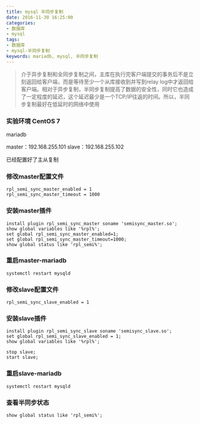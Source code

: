 ```yaml
---
title: mysql 半同步复制
date: 2016-11-30 16:25:00
categories:
- 数据库
- mysql
tags:
- 数据库
- mysql-半同步复制
keywords: mariadb, mysql, 半同步复制
---
```

> 介于异步复制和全同步复制之间，主库在执行完客户端提交的事务后不是立刻返回给客户端，而是等待至少一个从库接收到并写到relay log中才返回给客户端。相对于异步复制，半同步复制提高了数据的安全性，同时它也造成了一定程度的延迟，这个延迟最少是一个TCP/IP往返的时间。所以，半同步复制最好在低延时的网络中使用

<!-- more -->

### 实验环境 CentOS 7
mariadb

master：192.168.255.101
slave：192.168.255.102

已经配置好了主从复制

### 修改master配置文件
<pre><code class="language-bash line-numbers">rpl_semi_sync_master_enabled = 1
rpl_semi_sync_master_timeout = 1000
</code></pre>

### 安装master插件
<pre><code class="language-bash line-numbers">install plugin rpl_semi_sync_master soname 'semisync_master.so';
show global variables like '%rpl%';
set global rpl_semi_sync_master_enabled=1;
set global rpl_semi_sync_master_timeout=1000;
show global status like 'rpl_semi%';
</code></pre>

### 重启master-mariadb
<pre><code class="language-bash line-numbers">systemctl restart mysqld
</code></pre>

### 修改slave配置文件
<pre><code class="language-bash line-numbers">rpl_semi_sync_slave_enabled = 1
</code></pre>

### 安装slave插件
<pre><code class="language-bash line-numbers">install plugin rpl_semi_sync_slave soname 'semisync_slave.so';
set global rpl_semi_sync_slave_enabled = 1;
show global variables like '%rpl%';

stop slave;
start slave;
</code></pre>

### 重启slave-mariadb
<pre><code class="language-bash line-numbers">systemctl restart mysqld
</code></pre>

### 查看半同步状态
<pre><code class="language-bash line-numbers">show global status like 'rpl_semi%';
</code></pre>
